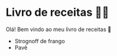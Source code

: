 # Livro de receitas :woman_cook:

Olá! Bem vindo ao meu livro de receitas :wave:

- Strognoff de frango
- Pavê